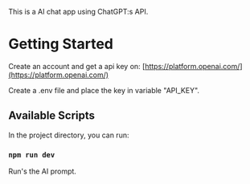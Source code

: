 This is a AI chat app using ChatGPT:s API.

# Getting Started

Create an account and get a api key on: [https://platform.openai.com/](https://platform.openai.com/)

Create a .env file and place the key in variable "API_KEY".

## Available Scripts

In the project directory, you can run:

### `npm run dev`

Run's the AI prompt.
